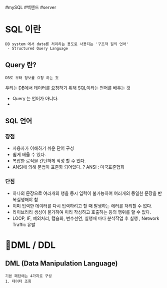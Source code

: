 #mySQL #백엔드 #server 

# SQL 이란
	DB system 에서 data를 처리하는 용도로 사용되는 '구조적 질의 언어'
	 - Structured Query Language

## Query 란?
	DB로 부터 정보를 요청 하는 것

우리는 DB에서 데이터를 요청하기 위해 SQL이라는 언어를 배우는 것 
- Query 는 언어가 아니다.
- 
## SQL 언어
### 장점
- 사용자가 이해하기 쉬운 단어 구성
- 쉽게 배울 수 있다.
- 복잡한 로직을 간단하게 작성 할 수 있다.
- ANSI에 의해 문법이 표준화 되어있다.
	? ANSI : 미국표준협회

### 단점
- 하나의 문장으로 여러개의 행을 동시 입력이 불가능하여 여러개의 동일한 문장을 반복실행해야 함
- 이미 입력한 데이터를 다시 입력하려고 할 때 발생하는 에러를 처리할 수 없다.
- 라이브러리 생성이 불가하여 미리 작성하고 호출하는 등의 행위를 할 수 없다.
- LOOP, IF, 예외처리, 캡슐화, 변수선언, 실행때 마다 분석작업 후 실행 , Network Traffic 유발

# DML  / DDL 

## DML  (Data Manipulation Language)
	기본 패턴에는 4가지로 구성
	1. 데이터 조회 